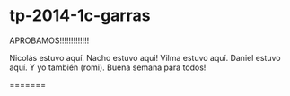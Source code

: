 tp-2014-1c-garras
=================
APROBAMOS!!!!!!!!!!!!!

Nicolás estuvo aquí. 
Nacho estuvo aqui!
Vilma estuvo aquí.
Daniel estuvo aquí.
Y yo también (romi).
Buena semana para todos!

=======

